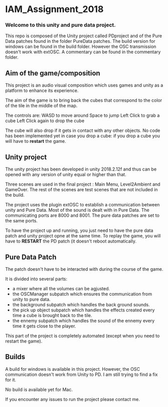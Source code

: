 # IAM_Assignment_2018

### Welcome to this unity and pure data project. 

This repo is composed of the Unity project called PDproject and of the Pure Data patches found in the folder PureData patches.
The build version for windows can be found in the build folder. However the OSC transmission doesn't work with extOSC.
A commentary can be found in the commentary folder.

## Aim of the game/composition

This project is an audio visual composition which uses games and unity as a platform to enhance its experience.

The aim of the game is to bring back the cubes that correspond to the color of the tile in the middle of the map.

The controls are:
WASD to move around
Space to jump
Left Click to grab a cube
Left Click again to drop the cube

The cube will also drop if it gets in contact with any other objects.
No code has been implemented yet in case you drop a cube:
if you drop a cube you will have to **restart** the game. 

## Unity project

The unity project has been developed in unity 2018.2.12f and thus can  be opened with any version of unity equal or higher than that.

Three scenes are used in the final project : Main Menu, Level2Ambient and GameOver.
The rest of the scenes are test scenes that are not included in the build.

The project uses the plugin extOSC to establish a communication between unity and Pure Data. 
Most of the sound is dealt with in Pure Data.
The communicating ports are 8000 and 8001. The pure data patches are set to the same ports.

To have the project up and running, you just need to have the pure data patch and unity project opne at the same time.
To replay the game, you will have to **RESTART** the PD patch (it doesn't reboot automatically.

## Pure Data Patch

The patch doesn't have to be interacted with during the course of the game.

It is divided into several parts:
 
  - a mixer where all the volumes can be agjusted.
  - the OSCManager subpatch which ensures the communication from unity to pure data.
  - the background subpatch which handles the back ground sounds.
  - the pick up object subpatch which handles the effects created every time a cube is brought back to the tile.
  - the ennemy subpatch which handles the sound of the ennemy every time it gets close to the player.
  
This part of the project is completely automated (except when you need to restart the game).

## Builds

A build for windows is available in this project.
However, the OSC communication doesn't work from Unity to PD. I am still trying to find a fix for it.

No build is available yet for Mac.


If you encounter any issues to run the project please contact me.
